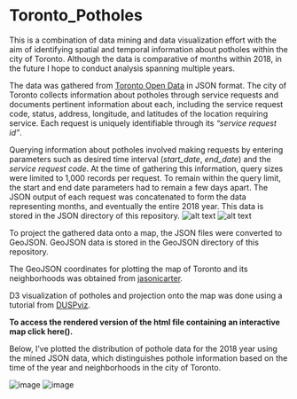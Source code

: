 # Toronto_Potholes
This is a combination of data mining and data visualization effort with the aim of identifying spatial and temporal information about potholes within the city of Toronto. Although the data is comparative of months within 2018, in the future I hope to conduct analysis spanning multiple years. 

The data was gathered from [Toronto Open Data](https://open.toronto.ca/) in JSON format. The city of Toronto collects information about potholes through service requests and documents pertinent information about each, including the service request code, status, address, longitude, and latitudes of the location requiring service. Each request is uniquely identifiable through its *“service request id”*. 

Querying information about potholes involved making requests by entering parameters such as desired time interval (*start_date*, *end_date*) and the *service request code*. At the time of gathering this information, query sizes were limited to 1,000 records per request. To remain within the query limit, the start and end date parameters had to remain a few days apart. The JSON output of each request was concatenated to form the data representing months, and eventually the entire 2018 year. This data is stored in the JSON directory of this repository. 
![alt text](“https://github.com/ali-senejani/Toronto_Potholes/blob/main/images/query.png”)
![alt text](“images/record.png”)


To project the gathered data onto a map, the JSON files were converted to GeoJSON. GeoJSON data is stored in the GeoJSON directory of this repository. 

The GeoJSON coordinates for plotting the map of Toronto and its neighborhoods was obtained from [jasonicarter](https://github.com/jasonicarter/toronto-geojson). 

D3 visualization of potholes and projection onto the map was done using a tutorial from [DUSPviz](http://duspviz.mit.edu/d3-workshop/mapping-data-with-d3/). 

**To access the rendered version of the html file containing an interactive map click here().**

Below, I’ve plotted the distribution of pothole data for the 2018 year using the mined JSON data, which distinguishes pothole information based on the time of the year and neighborhoods in the city of Toronto. 

![image](“images/months.png”)
![image](“images/areas.png”)



